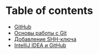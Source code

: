 # Table of contents

* [GitHub](README.md)
* [Основы работы с Git](osnovy-raboty-s-git.md)
* [Добавление SHH-ключа](dobavlenie-shh-klyucha.md)
* [IntelliJ IDEA и GitHub](intellij-idea-i-github.md)
